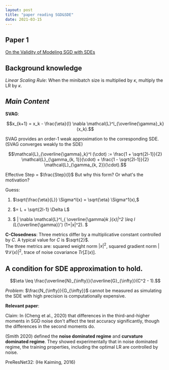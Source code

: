 ```yaml
---
layout: post
title: "paper reading SGD&SDE"
date: 2021-03-15
---
```


## Paper 1
[On the Validity of Modeling SGD with SDEs](https://arxiv.org/abs/2102.12470)

## Background knowledge

*Linear Scaling Rule*: When the minibatch size is multiplied by $\kappa$, multiply the LR by $\kappa$. 

## *Main Content*

**SVAG**: 

$$x_{k+1} = x_k - \frac{\eta}{l} \nabla \mathcal{L}^l_{\overline{\gamma}_k} (x_k).$$

SVAG provides an order-1 weak approximation to the corresponding SDE. (SVAG converges weakly to the SDE)

$$\mathcal{L}_{\overline{\gamma}_k}^l (\cdot) := \frac{1 + \sqrt{2l-1}}{2} \mathcal{L}_{\gamma_{k, 1}}(\cdot) + \frac{1 - \sqrt{2l-1}}{2} \mathcal{L}_{\gamma_{k, 2}}(\cdot).$$

Effective Step = $\frac{Step}{l}$ But why this form? Or what's the motivation?

Guess: 

1. $\sqrt{\frac{\eta}{L}} \Sigma^l(x) = \sqrt{\eta} \Sigma^1(x),$

2. $= L + \sqrt{2l-1} \Delta L$

3. $ | \nabla \mathcal{L}^l_{ \overline{\gamma}_k }(x)|^2 \leq l (L_{\overline{\gamma}}') (1+|x|^2). $

**C-Closedness**: Three metrics differ by a multiplicative constant controlled by $C$. A typical value for $C$ is $\sqrt{2}$. <br>
The three metrics are: squared weight norm $|x|^2$, squared gradient norm $|\nabla \mathcal{L}(x)|^2$, trace of noise covariance $Tr[\Sigma(x)]$.

## A condition for SDE approximation to hold. 

$$\eta \leq \frac{\overline{N}_{\infty}}{\overline{G}_{\infty}}(C^2 - 1).$$

*Problem*: $\frac{N_{\infty}}{G_{\infty}}$ cannot be measured as simulating the SDE with high precision is computationally expensive. 

**Relevant paper**:

Claim: In (Cheng et al., 2020) that differences in the third-and-higher moments in SGD noise don't affect the test accuracy significantly, though the differences in the second moments do.

(Smith 2020) defined the **noise dominated regime** and **curvature dominated regime**. They showed experimentally that in noise dominated regime, the training properties, including the optimal LR are controlled by noise. 

PreResNet32: (He Kaiming, 2016)